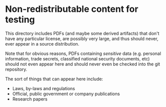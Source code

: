 # Non-redistributable content for testing

This directory includes PDFs (and maybe some derived artifacts) that
don't have any particular license, are possibly very large, and thus
should never, ever appear in a source distribution.

Note that for obvious reasons, PDFs containing *sensitive* data
(e.g. personal information, trade secrets, classified national
security documents, etc) should not even appear here and should never
even be checked into the git repository.

The sort of things that can appear here include:

- Laws, by-laws and regulations
- Official, public government or company publications
- Research papers
